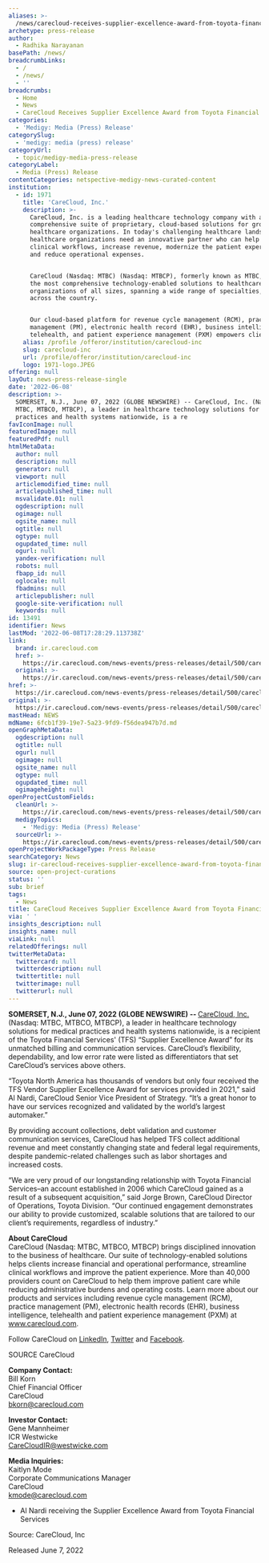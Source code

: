 ```yaml
---
aliases: >-
  /news/carecloud-receives-supplier-excellence-award-from-toyota-financial-services
archetype: press-release
author:
  - Radhika Narayanan
basePath: /news/
breadcrumbLinks:
  - /
  - /news/
  - ''
breadcrumbs:
  - Home
  - News
  - CareCloud Receives Supplier Excellence Award from Toyota Financial Services
categories:
  - 'Medigy: Media (Press) Release'
categorySlug:
  - 'medigy: media (press) release'
categoryUrl:
  - topic/medigy-media-press-release
categoryLabel:
  - Media (Press) Release
contentCategories: netspective-medigy-news-curated-content
institution:
  - id: 1971
    title: 'CareCloud, Inc.'
    description: >-
      CareCloud, Inc. is a leading healthcare technology company with a
      comprehensive suite of proprietary, cloud-based solutions for growing
      healthcare organizations. In today's challenging healthcare landscape,
      healthcare organizations need an innovative partner who can help enhance
      clinical workflows, increase revenue, modernize the patient experience,
      and reduce operational expenses. 


      CareCloud (Nasdaq: MTBC) (Nasdaq: MTBCP), formerly known as MTBC, delivers
      the most comprehensive technology-enabled solutions to healthcare
      organizations of all sizes, spanning a wide range of specialties, all
      across the country.


      Our cloud-based platform for revenue cycle management (RCM), practice
      management (PM), electronic health record (EHR), business intelligence,
      telehealth, and patient experience management (PXM) empowers clients
    alias: /profile /offeror/institution/carecloud-inc
    slug: carecloud-inc
    url: /profile/offeror/institution/carecloud-inc
    logo: 1971-logo.JPEG
offering: null
layOut: news-press-release-single
date: '2022-06-08'
description: >-
  SOMERSET, N.J., June 07, 2022 (GLOBE NEWSWIRE) -- CareCloud, Inc. (Nasdaq:
  MTBC, MTBCO, MTBCP), a leader in healthcare technology solutions for medical
  practices and health systems nationwide, is a re
favIconImage: null
featuredImage: null
featuredPdf: null
htmlMetaData:
  author: null
  description: null
  generator: null
  viewport: null
  articlemodified_time: null
  articlepublished_time: null
  msvalidate.01: null
  ogdescription: null
  ogimage: null
  ogsite_name: null
  ogtitle: null
  ogtype: null
  ogupdated_time: null
  ogurl: null
  yandex-verification: null
  robots: null
  fbapp_id: null
  oglocale: null
  fbadmins: null
  articlepublisher: null
  google-site-verification: null
  keywords: null
id: 13491
identifier: News
lastMod: '2022-06-08T17:28:29.113738Z'
link:
  brand: ir.carecloud.com
  href: >-
    https://ir.carecloud.com/news-events/press-releases/detail/500/carecloud-receives-supplier-excellence-award-from-toyota
  original: >-
    https://ir.carecloud.com/news-events/press-releases/detail/500/carecloud-receives-supplier-excellence-award-from-toyota
href: >-
  https://ir.carecloud.com/news-events/press-releases/detail/500/carecloud-receives-supplier-excellence-award-from-toyota
original: >-
  https://ir.carecloud.com/news-events/press-releases/detail/500/carecloud-receives-supplier-excellence-award-from-toyota
mastHead: NEWS
mdName: 6fcb1f39-19e7-5a23-9fd9-f56dea947b7d.md
openGraphMetaData:
  ogdescription: null
  ogtitle: null
  ogurl: null
  ogimage: null
  ogsite_name: null
  ogtype: null
  ogupdated_time: null
  ogimageheight: null
openProjectCustomFields:
  cleanUrl: >-
    https://ir.carecloud.com/news-events/press-releases/detail/500/carecloud-receives-supplier-excellence-award-from-toyota
  medigyTopics:
    - 'Medigy: Media (Press) Release'
  sourceUrl: >-
    https://ir.carecloud.com/news-events/press-releases/detail/500/carecloud-receives-supplier-excellence-award-from-toyota
openProjectWorkPackageType: Press Release
searchCategory: News
slug: ir-carecloud-receives-supplier-excellence-award-from-toyota-financial-services
source: open-project-curations
status: ''
sub: brief
tags:
  - News
title: CareCloud Receives Supplier Excellence Award from Toyota Financial Services
via: ' '
insights_description: null
insights_name: null
viaLink: null
relatedOfferings: null
twitterMetaData:
  twittercard: null
  twitterdescription: null
  twittertitle: null
  twitterimage: null
  twitterurl: null
---
```

<p><strong>SOMERSET, N.J., June 07, 2022 (GLOBE NEWSWIRE) -- </strong><a href="https://www.globenewswire.com/Tracker?data=uWIDmOEIefeu6iy7T9D14e9SPmzvrvXEbIyuondpnL58Pfy7MOBZN8N6BkS02UJbTtWjwbSKVpoe8Z5Gk3LX5w==">CareCloud, Inc.</a> (Nasdaq: MTBC, MTBCO, MTBCP), a leader in healthcare technology solutions for medical practices and health systems nationwide, is a recipient of the Toyota Financial Services' (TFS) “Supplier Excellence Award” for its unmatched billing and communication services. CareCloud’s flexibility, dependability, and low error rate were listed as differentiators that set CareCloud’s services above others.</p><p>“Toyota North America has thousands of vendors but only four received the TFS Vendor Supplier Excellence Award for services provided in 2021,” said Al Nardi, CareCloud Senior Vice President of Strategy. “It’s a great honor to have our services recognized and validated by the world’s largest automaker.”</p><p>By providing account collections, debt validation and customer communication services, CareCloud has helped TFS collect additional revenue and meet constantly changing state and federal legal requirements, despite pandemic-related challenges such as labor shortages and increased costs.</p><p>“We are very proud of our longstanding relationship with Toyota Financial Services–an account established in 2006 which CareCloud gained as a result of a subsequent acquisition,” said Jorge Brown, CareCloud Director of Operations, Toyota Division. “Our continued engagement demonstrates our ability to provide customized, scalable solutions that are tailored to our client’s requirements, regardless of industry.”</p><p><strong>About CareCloud</strong><br>CareCloud (Nasdaq: MTBC, MTBCO, MTBCP) brings disciplined innovation to the business of healthcare. Our suite of technology-enabled solutions helps clients increase financial and operational performance, streamline clinical workflows and improve the patient experience. More than 40,000 providers count on CareCloud to help them improve patient care while reducing administrative burdens and operating costs. Learn more about our products and services including revenue cycle management (RCM), practice management (PM), electronic health records (EHR), business intelligence, telehealth and patient experience management (PXM) at <a href="https://www.globenewswire.com/Tracker?data=kC4v5-oE3xRWxBmjzaRc2fw7CcjtSj2Khh7kZ_ojxQDhKhtDY-b5zVa83GhX0tDX1RQJAmyR4UtmForIVm0KcQ==">www.carecloud.com</a>.</p><p>Follow&nbsp;CareCloud&nbsp;on&nbsp;<a href="https://www.globenewswire.com/Tracker?data=Lfiak6fxc6L0cw-g3wM8BUjGPNaKvbMcvsL8NY2zDBwzShOlbmk_cBman4NFET1tTWgl9N-8XlSJwFPyBl8WXxq2RKJbQlEd1hMUA6Grx3o=">LinkedIn</a>,&nbsp;<a href="https://www.globenewswire.com/Tracker?data=YwFHFBnlo4KKwfEMnMf7t9Z_041Kus87VJrDGqp6bGio4h3kG6WB7I8RtF2M2SY-yDErkZVocoXLB6IuGWVxnQ==">Twitter</a>&nbsp;and&nbsp;<a href="https://www.globenewswire.com/Tracker?data=2eDRNXF-vQLJwMB2UtWwYvbYMq7bSGa-c82T0_9jWuOGv6vnpauNCodaR0BAmCExsAbR752b9cJ84ScDiHxe0Q==">Facebook</a>.</p><p>SOURCE&nbsp;CareCloud</p><p><strong>Company Contact:</strong><br>Bill Korn<br>Chief Financial Officer<br>CareCloud<br><a href="https://www.globenewswire.com/Tracker?data=xYMOCubSDcbN944vJCZyoMsCIPYvKUEAzPX8qap0o4TvKrFsEOyn4PNAKgmcyd3KzgK0KJZHFTQ1e9zOZtD0zLTJGtyGE5gbYvV-ByXyrnY=">bkorn@carecloud.com</a></p><p><strong>Investor Contact:</strong><br>Gene Mannheimer<br>ICR Westwicke<br><a href="https://www.globenewswire.com/Tracker?data=uWIDmOEIefeu6iy7T9D14WE1wciZEbrLeErJgJZfvAb9lEM6sEyoXFyfAFFldEZTUn5JCIXfzO7m5fKJN8LmTKWEnKZzESkGhQ3ryO1ou-U=">CareCloudIR@westwicke.com</a></p><p><strong>Media Inquiries:</strong><br>Kaitlyn Mode<br>Corporate Communications Manager<br>CareCloud<br><a href="https://www.globenewswire.com/Tracker?data=NJnPRqzdHNnEWlZCTJAc5-R3VwFihQ2QJQR7vEP5EApC7cKrU8cOIINby-z63sP0FXtPdnb2END1EZ6qNyiU2vKmMFVo7agve1Fw8WoUQFM=">kmode@carecloud.com</a></p><ul><li>Al Nardi receiving the Supplier Excellence Award from Toyota Financial Services</li></ul><p>Source: CareCloud, Inc</p><p>Released June 7, 2022</p>